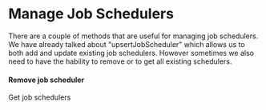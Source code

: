# Manage Job Schedulers

There are a couple of methods that are useful for managing job schedulers. We have already talked about "upsertJobScheduler" which allows us to both add and update existing job schedulers. However sometimes we also need to have the hability to remove or to get all existing schedulers.

#### Remove job scheduler

Get job schedulers



